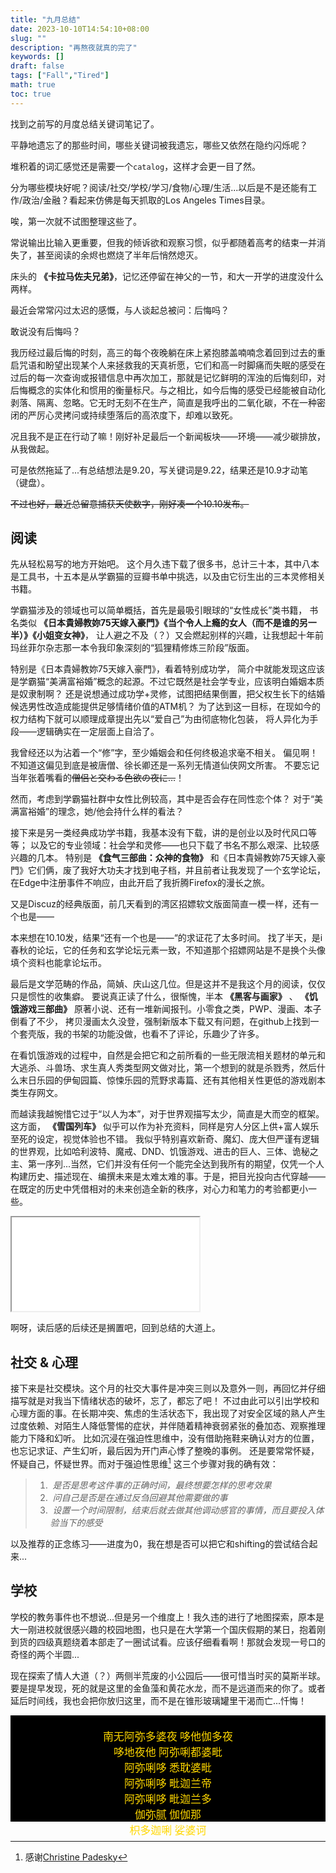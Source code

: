 ```yaml
---
title: "九月总结"
date: 2023-10-10T14:54:10+08:00
slug: ""
description: "再熬夜就真的完了"
keywords: []
draft: false
tags: ["Fall","Tired"]
math: true
toc: true
---
```


找到之前写的月度总结关键词笔记了。

平静地遗忘了的那些时间，哪些关键词被我遗忘，哪些又依然在隐约闪烁呢？

堆积着的词汇感觉还是需要一个`catalog`，这样才会更一目了然。

分为哪些模块好呢？阅读/社交/学校/学习/食物/心理/生活...以后是不是还能有工作/政治/金融？看起来仿佛是每天抓取的Los Angeles Times目录。

唉，第一次就不试图整理这些了。

常说输出比输入更重要，但我的倾诉欲和观察习惯，似乎都随着高考的结束一并消失了，甚至阅读的余烬也燃烧了半年后悄然熄灭。

床头的 **《卡拉马佐夫兄弟》**，记忆还停留在神父的一节，和大一开学的进度没什么两样。

最近会常常闪过太迟的感慨，与人谈起总被问：后悔吗？

敢说没有后悔吗？

我历经过最后悔的时刻，高三的每个夜晚躺在床上紧抱膝盖喃喃念着回到过去的重启咒语和盼望出现某个人来拯救我的天真祈愿，它们和高一时脚痛而失眠的感受在过后的每一次查询或报错信息中再次加工，那就是记忆鲜明的浑浊的后悔刻印，对后悔概念的实体化和惯用的衡量标尺。与之相比，如今后悔的感受已经能被自动化剥落、隔离、忽略。它无时无刻不在生产，简直是我呼出的二氧化碳，不在一种密闭的严厉心灵拷问或持续堕落后的高浓度下，却难以致死。

况且我不是正在行动了嘛！刚好补足最后一个新闻板块——环境——减少碳排放，从我做起。

可是依然拖延了...有总结想法是9.20，写关键词是9.22，结果还是10.9才动笔（键盘）。

~~不过也好，最近总留意捕获天使数字，刚好凑一个10.10发布。~~

## 阅读

先从轻松易写的地方开始吧。
这个月久违下载了很多书，总计三十本，其中八本是工具书，十五本是从学霸猫的豆瓣书单中挑选，以及由它衍生出的三本灵修相关书籍。

学霸猫涉及的领域也可以简单概括，首先是最吸引眼球的“女性成长”类书籍，
书名类似 **《日本貴婦教妳75天嫁入豪門》《当个令人上瘾的女人（而不是谁的另一半）》《小姐变女神》**，
让人避之不及（？）又会燃起别样的兴趣，让我想起十年前玛丝菲尔杂志那一本令我印象深刻的“狐狸精修炼三阶段”版面。

特别是《日本貴婦教妳75天嫁入豪門》，看着特别成功学，
简介中就能发现这应该是学霸猫“美满富裕婚”概念的起源。不过它既然是社会学专业，应该明白婚姻本质是奴隶制啊？
还是说想通过成功学+灵修，试图把结果倒置，把父权生长下的结婚候选男性改造成能提供足够情绪价值的ATM机？
为了达到这一目标，在现如今的权力结构下就可以顺理成章提出先以“爱自己”为由彻底物化包装，
将人异化为手段——逻辑确实在一定层面上自洽了。

我曾经还以为沾着一个“修”字，至少婚姻会和任何终极追求毫不相关。
偏见啊！不知道这偏见到底是被唐僧、徐长卿还是一系列无情道仙侠网文所害。
不要忘记当年张着嘴看的~~僧侣と交わる色欲の夜に…~~！

然而，考虑到学霸猫社群中女性比例较高，其中是否会存在同性恋个体？
对于“美满富裕婚”的理念，她/他会持什么样的看法？

接下来是另一类经典成功学书籍，我基本没有下载，讲的是创业以及时代风口等等；
以及它的专业领域：社会学和灵修——也只下载了书名不那么艰深、比较感兴趣的几本。
特别是 **《食气三部曲：众神的食物》** 和《日本貴婦教妳75天嫁入豪門》它们俩，废了我好大功夫才找到电子档，并且前者让我发现了一个玄学论坛，在Edge中注册事件不响应，由此开启了我折腾Firefox的漫长之旅。

又是Discuz的经典版面，前几天看到的湾区招嫖软文版面简直一模一样，还有一个也是——

本来想在10.10发，结果“还有一个也是——“的求证花了太多时间。
找了半天，是i春秋的论坛，它的任务和玄学论坛元素一致，不知道那个招嫖网站是不是换个头像填个资料也能拿论坛币。

最后是文学范畴的作品，简媜、庆山这几位。但是这并不是我这个月的阅读，仅仅只是惯性的收集癖。
要说真正读了什么，很惭愧，半本 **《黑客与画家》** 、 **《饥饿游戏三部曲》** 原著小说、还有一堆新闻报刊。小零食之类，PWP、漫画、本子倒看了不少，
拷贝漫画太久没登，强制新版本下载又有问题，在github上找到一个套壳版，我的书架的功能没做，也看不了评论，乐趣少了许多。

在看饥饿游戏的过程中，自然是会把它和之前所看的一些无限流相关题材的单元和大逃杀、斗兽场、求生真人秀类型网文做对比，第一个想到的就是杀戮秀，然后什么末日乐园的伊甸园篇、惊悚乐园的荒野求毒篇、还有其他相关性更低的游戏剧本类生存网文。

而越读我越惋惜它过于“以人为本”，对于世界观描写太少，简直是大而空的框架。
这方面， **《雪国列车》** 似乎可以作为补充资料，同样是穷人分区上供+富人娱乐至死的设定，视觉体验也不错。
我似乎特别喜欢新奇、魔幻、庞大但严谨有逻辑的世界观，比如哈利波特、魔戒、DND、饥饿游戏、进击的巨人、三体、诡秘之主、第一序列...当然，它们并没有任何一个能完全达到我所有的期望，仅凭一个人构建历史、描述现在、编撰未来是太难太难的事。于是，把目光投向古代穿越——在既定的历史中凭借相对的未来创造全新的秩序，对心力和笔力的考验都更小一些。

<p><iframe class="video" src="//player.bilibili.com/player.html?aid=925748983&bvid=BV1rT4y1u72v&cid=189735455&p=0&autoplay=0&high_quality=1"> </iframe>

啊呀，读后感的后续还是搁置吧，回到总结的大道上。

## 社交 & 心理

接下来是社交模块。这个月的社交大事件是冲突三则以及意外一则，再回忆并仔细描写就是对我当下情绪状态的破坏，忘了，都忘了吧！
不过由此可以引出学校和心理方面的事。在长期冲突、焦虑的生活状态下，我出现了对安全区域的熟人产生过度依赖、对陌生人降低警惕的症状，并伴随着精神衰弱紧张的叠加态、观察推理能力下降和幻听。
比如沉浸在强迫性思维中，没有借助拖鞋来确认对方的位置，也忘记求证、产生幻听，最后因为开门声心悸了整晚的事例。
还是要常常怀疑，怀疑自己，怀疑世界。而对于强迫性思维[^1] 这三个步骤对我的确有效：

> 1. &nbsp;*是否是思考这件事的正确时间，最终想要怎样的思考效果*<br>
> 2. &nbsp;*问自己是否是在通过反刍回避其他需要做的事*<br>
> 3. &nbsp;*设置一个时间限制，结束后就去做其他调动感官的事情，而且要投入体验当下的感受* 


以及推荐的正念练习——进度为0，我在想是否可以把它和shifting的尝试结合起来...



## 学校

学校的教务事件也不想说...但是另一个维度上！我久违的进行了地图探索，原本是大一刚进校就很感兴趣的校园地图，也只是在大学第一个国庆假期的某日，抱着刚到货的四级真题绕着本部走了一圈试试看。应该仔细看看啊！那就会发现一号口的奇怪的两个半圆...

现在探索了情人大道（？）两侧半荒废的小公园后——很可惜当时买的莫斯半球。要是提早发现，死的就是这里的金鱼藻和黄花水龙，而不是远道而来的你了。或者延后时间线，我也会把你放归这里，而不是在锥形玻璃罐里干渴而亡...忏悔！

<p>
<div style="font-family:仿宋; font-size:17px; color: #FFD700; background-color: #000000; height: 170px" align="center">
<div style="height:100%;"><br>南无阿弥多婆夜 哆他伽多夜
<br>哆地夜他 阿弥唎都婆毗
<br>阿弥唎哆 悉耽婆毗
<br>阿弥唎哆 毗迦兰帝
<br>阿弥唎哆 毗迦兰多
<br>伽弥腻 伽伽那
<br>枳多迦唎 娑婆诃</div>
</div><br>


[^1]:感谢[Christine Padesky](https://www.youtube.com/watch?v=4--6hreW2uQ)



